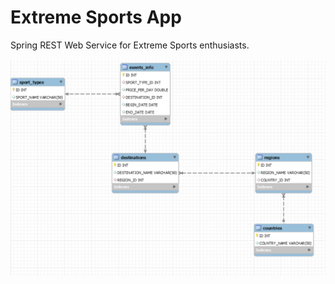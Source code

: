 # Extreme Sports App

Spring REST Web Service for Extreme Sports enthusiasts.

![Screenshot](src/main/resources/images/dbschema.PNG)
